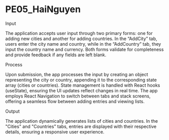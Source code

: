# PE05_HaiNguyen
Input

The application accepts user input through two primary forms: one for adding new cities and another for adding countries. In the “AddCity” tab, users enter the city name and country, while in the “AddCountry” tab, they input the country name and currency. Both forms validate for completeness and provide feedback if any fields are left blank.

Process

Upon submission, the app processes the input by creating an object representing the city or country, appending it to the corresponding state array (cities or countries). State management is handled with React hooks (useState), ensuring the UI updates reflect changes in real time. The app employs React Navigation to switch between tabs and stack screens, offering a seamless flow between adding entries and viewing lists.

Output

The application dynamically generates lists of cities and countries. In the "Cities" and "Countries" tabs, entries are displayed with their respective details, ensuring a responsive user experience.
